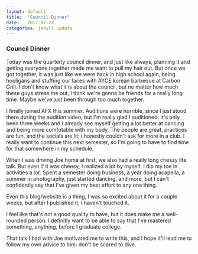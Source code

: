 ```yaml
---
layout: default
title:  "Council Dinner"
date:   2017-07-23
categories: jekyll update
---
```


### Council Dinner

Today was the quarterly council dinner, and just like always, planning it and getting everyone together made me want to pull my hair out. But once we got together, it was just like we were back in high school again, being hooligans and stuffing our faces with AYCE korean barbeque at Carbon Grill. I don't know what it is about the council, but no matter how much these guys stress me out, I think we're gonna be friends for a really long time. Maybe we've just been through too much together.

I finally joined AFX this summer. Auditions were horrible, since I just stood there during the audition video, but I'm really glad I auditioned. It's only been three weeks and I already see myself getting a lot better at dancing and being more comfotable with my body. The people are great, practices are fun, and the socials are lit; I honestly couldn't ask for more in a club. I really want to continue this next semester, so I'm going to have to find time for that somewhere in my schedule.

When I was driving Joe home at first, we also had a really long chessy life talk. But even if it was cheesy, I realized a lot by myself. I dip my toe in activities a lot. Spent a semester doing business, a year doing acapella, a summer in photography, just started dancing, and more, but I can't confidently say that I've given my best effort to any one thing.

Even this blog/website is a thing, I was so excited about it for a couple weeks, but after I published it, I haven't touched it. 

I feel like that's not a good quality to have, but it does make me a well-rounded person. I definitly want to be able to say that I've mastered something, anything, before I graduate college. 

That talk I had with Joe motivated me to write this, and I hope it'll lead me to follow my own advice to him: don't be scared to dive.